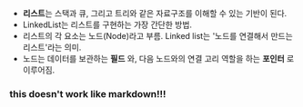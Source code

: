 * **리스트**는 스택과 큐, 그리고 트리와 같은 자료구조를 이해할 수 있는 기반이 된다.
* LinkedList는 리스트를 구현하는 가장 간단한 방법.
* 리스트의 각 요소는 노드(Node)라고 부름. Linked list는 '노드를 연결해서 만드는 리스트'라는 의미.
* 노드는 데이터를 보관하는 __필드__ 와, 다음 노드와의 연결 고리 역할을 하는 __포인터__ 로 이루어짐.

### this doesn't work like markdown!!!
